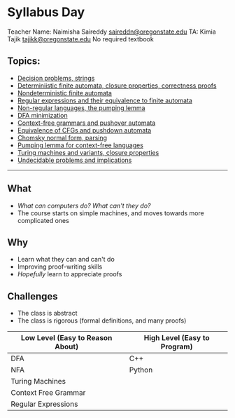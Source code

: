 # Syllabus Day

Teacher Name: Naimisha Saireddy <saireddn@oregonstate.edu>
TA: Kimia Tajik <tajikk@oregonstate.edu>
No required textbook

## Topics:

- [Decision problems, strings]()
- [Determiniistic finite automata, closure properties, correctness proofs]()
- [Nondeterministic finite automata]()
- [Regular expressions and their equivalence to finite automata]()
- [Non-regular languages, the pumping lemma]()
- [DFA minimization]()
- [Context-free grammars and pushover automata]()
- [Equivalence of CFGs and pushdown automata]()
- [Chomsky normal form, parsing]()
- [Pumping lemma for context-free languages]()
- [Turing machines and variants, closure properties]()
- [Undecidable problems and implications]()

---

## What

* _What can computers do? What can't they do?_
* The course starts on simple machines, and moves towards more complicated ones

## Why

* Learn what they can and can't do
* Improving proof-writing skills
* _Hopefully_ learn to appreciate proofs

## Challenges

* The class is abstract
* The class is rigorous (formal definitions, and many proofs)

| Low Level (Easy to Reason About) | High Level (Easy to Program) |
|----------------------------------|------------------------------|
| DFA                              | C++                          |
| NFA                              | Python                       |
| Turing Machines                  |                              |
| Context Free Grammar             |                              |
| Regular Expressions              |                              |

